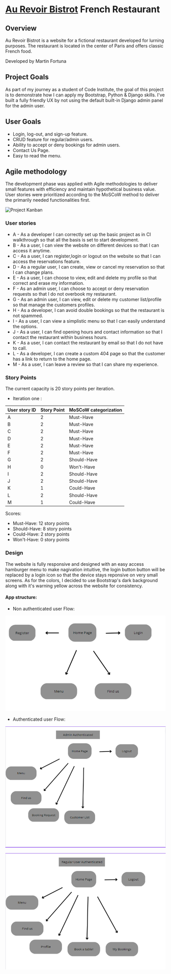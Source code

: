 # **[Au Revoir Bistrot](#)**  French Restaurant

## **Overview**

Au Revoir Bistrot is a website for a fictional restaurant developed for lurning purposes. The restaurant is located in the center of Paris and offers classic French food.

Developed by Martin Fortuna

## **Project Goals**

As part of my journey as a student of Code Institute, the goal of this project is to demonstrate how I can apply my Bootstrap, Python & Django skills. I've built a fully friendly UX by not using the default built-in Django admin panel for the admin user.

## **User Goals**

-  Login, log-out, and sign-up feature.
-  CRUD feature for regular/admin users.
-  Ability to accept or deny bookings for admin users.
-  Contact Us Page.
-  Easy to read the menu.

## **Agile methodology**

The development phase was applied with Agile methodologies to deliver small features with efficiency and maintain hypothetical business value. User stories were prioritized according to the MoSCoW method to deliver the primarily needed functionalities first.

![Project Kanban](https://github.com/users/MartinFortuna/projects/6/views/1?visibleFields=%5B%22Title%22%2C%22Assignees%22%2C%22Status%22%2C%22Labels%22%2C%22Repository%22%5D)


### **User stories**

- A - As a developer I can correctly set up the basic project as in CI walkthrough so that all the basis is set to start development. 
- B - As a user, I can view the website on different devices so that I can access it anytime.
- C - As a user, I can register,login or logout  on the website so that I can access the  reservations feature.
- D - As a regular user, I can create, view or cancel my reservation so that I can change plans.
- E - As a user, I can choose to view, edit and delete my profile so that correct and erase my information.
- F - As an admin user, I can choose to accept or deny reservation requests so that I do not overbook my restaurant.
- G - As an admin user, I can view, edit or delete my customer list/profile so that manage the customers profiles.
- H - As a developer, I can avoid double bookings so that the restaurant is not spammed.
- I - As a user, I can view a simplistic menu so that I can easily understand the options.
- J - As a user, I can find opening hours and contact information so that I contact the restaurant within business hours.
- K - As a user, I can contact the restaurant by email so that I do not have to call. 
- L - As a developer, I can create a custom 404 page so that the customer has a link to return to the home page.
- M - As a user, I can leave a review so that I can share my experience. 


### **Story Points**

The current capacity is 20 story points per iteration.

- Iteration one : 

 User story ID | Story Point | MoSCoW categorization |
| ---------- |  -----------| ---------- |
| A | 2 | Must-Have |
| B | 2 | Must-Have |
| C | 2 | Must-Have |
| D | 2 | Must-Have |
| E | 2 | Must-Have|
| F | 2 | Must-Have |
| G | 2 | Should-Have |
| H | 0 | Won't-Have |
| I | 2 | Should-Have |
| J | 2 | Should-Have |
| K | 1 | Could-Have |
| L | 2 | Should-Have |
| M | 1 | Could-Have |

Scores:

- Must-Have: 12 story points
- Should-Have: 8 story points
- Could-Have: 2 story points
- Won't-Have: 0 story points


### **Design**

The website is fully responsive and designed with an easy access hamburger menu to make nagivation intuitive, the login button button will be replaced by a login icon so that the device stays reponsive on very small screens. 
As for the colors, I decided to use Bootstrap's dark background along with it's warning yellow across the website for consistency.

#### App structure: 

- Non authenticated user Flow:

![Non authenticated user](docs/screenshots/Unauthenticateduser.png)

- Authenticated user Flow:

![Admin user authenticated](docs/screenshots/Adminauthenticated.png)

![Regular user authenticated](docs/screenshots/Regularuserauthenticated.png)











